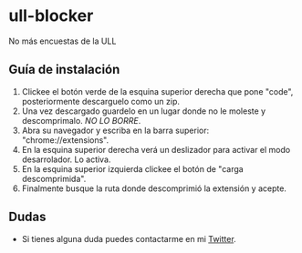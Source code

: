 # ull-blocker
No más encuestas de la ULL

## Guía de instalación
1. Clickee el botón verde de la esquina superior derecha que pone "code", posteriormente descarguelo como un zip.
2. Una vez descargado guardelo en un lugar donde no le moleste y descomprimalo. *NO LO BORRE*.
3. Abra su navegador y escriba en la barra superior: "chrome://extensions".
4. En la esquina superior derecha verá un deslizador para activar el modo desarrolador. Lo activa.
5. En la esquina superior izquierda clickee el botón de "carga descomprimida".
6. Finalmente busque la ruta donde descomprimió la extensión y acepte.

## Dudas
- Si tienes alguna duda puedes contactarme en mi [Twitter](https://twitter.com/mllim0).
